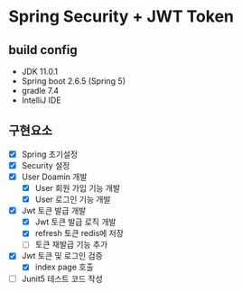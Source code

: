 # Spring Security + JWT Token

## build config

- JDK 11.0.1
- Spring boot 2.6.5 (Spring 5)
- gradle 7.4
- IntelliJ IDE

## 구현요소

 - [X] Spring 초기설정
 - [X] Security 설정
 - [X] User Doamin 개발
   - [X] User 회원 가입 기능 개발
   - [X] User 로그인 기능 개발
 - [X] Jwt 토큰 발급 개발
   - [X] Jwt 토큰 발급 로직 개발
   - [X] refresh 토큰 redis에 저장
   - [ ] 토큰 재발급 기능 추가
 - [X] Jwt 토큰 및 로그인 검증
   - [X] index page 호출
 - [ ] Junit5 테스트 코드 작성